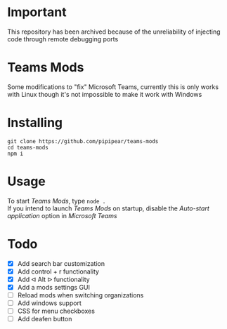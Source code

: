 # Important
This repository has been archived because of the unreliability of injecting code through remote debugging ports

# Teams Mods
Some modifications to "fix" Microsoft Teams, currently this is only works with Linux though it's not impossible to make it work with Windows

# Installing
```
git clone https://github.com/pipipear/teams-mods
cd teams-mods
npm i
```

# Usage
To start _Teams Mods_, type `node .`  
If you intend to launch _Teams Mods_ on startup, disable the _Auto-start application_ option in _Microsoft Teams_

# Todo
- [x] Add search bar customization
- [x] Add control + r functionality
- [x] Add ᐊ Alt ᐅ functionality
- [x] Add a mods settings GUI
- [ ] Reload mods when switching organizations
- [ ] Add windows support
- [ ] CSS for menu checkboxes
- [ ] Add deafen button

